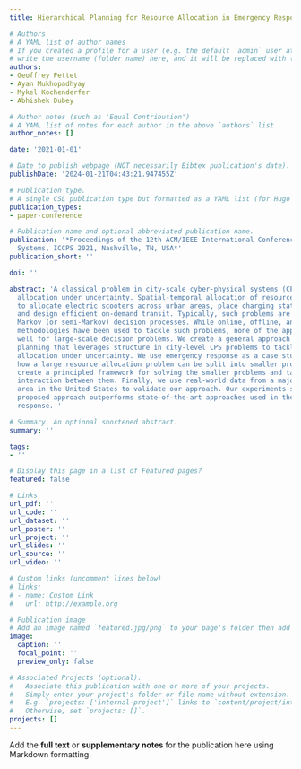 ```yaml
---
title: Hierarchical Planning for Resource Allocation in Emergency Response Systems

# Authors
# A YAML list of author names
# If you created a profile for a user (e.g. the default `admin` user at `content/authors/admin/`), 
# write the username (folder name) here, and it will be replaced with their full name and linked to their profile.
authors:
- Geoffrey Pettet
- Ayan Mukhopadhyay
- Mykel Kochenderfer
- Abhishek Dubey

# Author notes (such as 'Equal Contribution')
# A YAML list of notes for each author in the above `authors` list
author_notes: []

date: '2021-01-01'

# Date to publish webpage (NOT necessarily Bibtex publication's date).
publishDate: '2024-01-21T04:43:21.947455Z'

# Publication type.
# A single CSL publication type but formatted as a YAML list (for Hugo requirements).
publication_types:
- paper-conference

# Publication name and optional abbreviated publication name.
publication: '*Proceedings of the 12th ACM/IEEE International Conference on Cyber-Physical
  Systems, ICCPS 2021, Nashville, TN, USA*'
publication_short: ''

doi: ''

abstract: 'A classical problem in city-scale cyber-physical systems (CPS) is resource
  allocation under uncertainty. Spatial-temporal allocation of resources is optimized
  to allocate electric scooters across urban areas, place charging stations for vehicles,
  and design efficient on-demand transit. Typically, such problems are modeled as
  Markov (or semi-Markov) decision processes. While online, offline, and decentralized
  methodologies have been used to tackle such problems, none of the approaches scale
  well for large-scale decision problems. We create a general approach to hierarchical
  planning that leverages structure in city-level CPS problems to tackle resource
  allocation under uncertainty. We use emergency response as a case study and show
  how a large resource allocation problem can be split into smaller problems. We then
  create a principled framework for solving the smaller problems and tackling the
  interaction between them. Finally, we use real-world data from a major metropolitan
  area in the United States to validate our approach. Our experiments show that the
  proposed approach outperforms state-of-the-art approaches used in the field of emergency
  response. '

# Summary. An optional shortened abstract.
summary: ''

tags:
- ''

# Display this page in a list of Featured pages?
featured: false

# Links
url_pdf: ''
url_code: ''
url_dataset: ''
url_poster: ''
url_project: ''
url_slides: ''
url_source: ''
url_video: ''

# Custom links (uncomment lines below)
# links:
# - name: Custom Link
#   url: http://example.org

# Publication image
# Add an image named `featured.jpg/png` to your page's folder then add a caption below.
image:
  caption: ''
  focal_point: ''
  preview_only: false

# Associated Projects (optional).
#   Associate this publication with one or more of your projects.
#   Simply enter your project's folder or file name without extension.
#   E.g. `projects: ['internal-project']` links to `content/project/internal-project/index.md`.
#   Otherwise, set `projects: []`.
projects: []
---
```


Add the **full text** or **supplementary notes** for the publication here using Markdown formatting.
